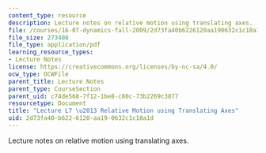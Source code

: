 ```yaml
---
content_type: resource
description: Lecture notes on relative motion using translating axes.
file: /courses/16-07-dynamics-fall-2009/2d73fa40b6226120aa190632c1c18a1d_MIT16_07F09_Lec07.pdf
file_size: 273408
file_type: application/pdf
learning_resource_types:
- Lecture Notes
license: https://creativecommons.org/licenses/by-nc-sa/4.0/
ocw_type: OCWFile
parent_title: Lecture Notes
parent_type: CourseSection
parent_uid: c74de568-7f12-1be8-c80c-73b2269c3877
resourcetype: Document
title: "Lecture L7 \u2013 Relative Motion using Translating Axes"
uid: 2d73fa40-b622-6120-aa19-0632c1c18a1d
---
```

Lecture notes on relative motion using translating axes.